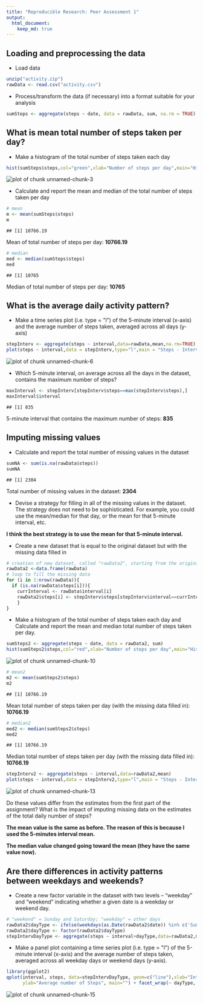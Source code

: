 ```yaml
---
title: "Reproducible Research: Peer Assessment 1"
output: 
  html_document:
    keep_md: true
---
```



## Loading and preprocessing the data
- Load data

```r
unzip("activity.zip")
rawData <- read.csv("activity.csv")
```

- Process/transform the data (if necessary) into a format suitable for your analysis

```r
sumSteps <- aggregate(steps ~ date, data = rawData, sum, na.rm = TRUE)
```


## What is mean total number of steps taken per day?
- Make a histogram of the total number of steps taken each day

```r
hist(sumSteps$steps,col="green",xlab="Number of steps per day",main="Histogram of number of steps per day")
```

![plot of chunk unnamed-chunk-3](figure/unnamed-chunk-3-1.png) 

- Calculate and report the mean and median of the total number of steps taken per day



```r
# mean
m <- mean(sumSteps$steps)
m
```

```
## [1] 10766.19
```
Mean of total number of steps per day: **10766.19**


```r
# median
med <- median(sumSteps$steps)
med
```

```
## [1] 10765
```
Median of total number of steps per day: **10765**

## What is the average daily activity pattern?
- Make a time series plot (i.e. type = "l") of the 5-minute interval (x-axis) and the average number of steps taken, averaged across all days (y-axis)


```r
stepInterv <- aggregate(steps ~ interval,data=rawData,mean,na.rm=TRUE)
plot(steps ~ interval,data = stepInterv,type="l",main = "Steps - Interval")
```

![plot of chunk unnamed-chunk-6](figure/unnamed-chunk-6-1.png) 

- Which 5-minute interval, on average across all the days in the dataset, contains the maximum number of steps?

```r
maxInterval <- stepInterv[stepInterv$steps==max(stepInterv$steps),]
maxInterval$interval
```

```
## [1] 835
```
5-minute interval that contains the maximum number of steps: **835**

## Imputing missing values
- Calculate and report the total number of missing values in the dataset

```r
sumNA <- sum(is.na(rawData$steps))
sumNA
```

```
## [1] 2304
```
Total number of missing values in the dataset: **2304**

- Devise a strategy for filling in all of the missing values in the dataset. The strategy does not need to be sophisticated. For example, you could use the mean/median for that day, or the mean for that 5-minute interval, etc.

**I think the best strategy is to use the mean for that 5-minute interval.**

- Create a new dataset that is equal to the original dataset but with the missing data filled in


```r
# creation of new dataset, called "rawData2", starting from the original one
rawData2 <-data.frame(rawData)
# loop to fill the missing data
for (i in 1:nrow(rawData)){
  if (is.na(rawData$steps[i])){
    currInterval <- rawData$interval[i]
    rawData2$steps[i] <- stepInterv$steps[stepInterv$interval==currInterval]
    }
}
```

- Make a histogram of the total number of steps taken each day and Calculate and report the mean and median total number of steps taken per day. 

```r
sumSteps2 <- aggregate(steps ~ date, data = rawData2, sum)
hist(sumSteps2$steps,col="red",xlab="Number of steps per day",main="Histogram of number of steps per day (with the missing data filled in)")
```

![plot of chunk unnamed-chunk-10](figure/unnamed-chunk-10-1.png) 


```r
# mean2
m2 <- mean(sumSteps2$steps)
m2
```

```
## [1] 10766.19
```
Mean total number of steps taken per day (with the missing data filled in): **10766.19**


```r
# median2
med2 <- median(sumSteps2$steps)
med2
```

```
## [1] 10766.19
```
Median total number of steps taken per day (with the missing data filled in): **10766.19**


```r
stepInterv2 <- aggregate(steps ~ interval,data=rawData2,mean)
plot(steps ~ interval,data = stepInterv2,type="l",main = "Steps - Interval (with the missing data filled in)")
```

![plot of chunk unnamed-chunk-13](figure/unnamed-chunk-13-1.png) 

Do these values differ from the estimates from the first part of the assignment?
What is the impact of imputing missing data on the estimates of the total daily number of steps?

**The mean value is the same as before. The reason of this is because I used the 5-minutes interval mean.**

**The median value changed going toward the mean (they have the same value now).**


## Are there differences in activity patterns between weekdays and weekends?
- Create a new factor variable in the dataset with two levels – “weekday” and “weekend” indicating whether a given date is a weekday or weekend day.


```r
# "weekend" = Sunday and Saturday; "weekday" = other days
rawData2$dayType <- ifelse(weekdays(as.Date(rawData2$date)) %in% c('Sunday','Saturday'), "weekend","weekday")
rawData2$dayType <- factor(rawData2$dayType)
stepIntervDayType <- aggregate(steps ~ interval+dayType,data=rawData2,mean)
```

- Make a panel plot containing a time series plot (i.e. type = "l") of the 5-minute interval (x-axis) and the average number of steps taken, averaged across all weekday days or weekend days (y-axis).


```r
library(ggplot2)
qplot(interval, steps, data=stepIntervDayType, geom=c("line"),xlab="Interval", 
      ylab="Average number of Steps", main="") + facet_wrap(~ dayType, ncol=1)+geom_line(colour = "blue")
```

![plot of chunk unnamed-chunk-15](figure/unnamed-chunk-15-1.png) 
